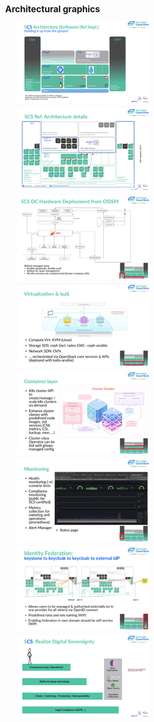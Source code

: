 # Architectural graphics

<figure><img src="../.gitbook/assets/CL1.png" alt=""><figcaption></figcaption></figure>

<figure><img src="../.gitbook/assets/CL2.png" alt=""><figcaption></figcaption></figure>

<figure><img src="../.gitbook/assets/CL3.png" alt=""><figcaption></figcaption></figure>

<figure><img src="../.gitbook/assets/CL4.png" alt=""><figcaption></figcaption></figure>

<figure><img src="../.gitbook/assets/CL5.png" alt=""><figcaption></figcaption></figure>

<figure><img src="../.gitbook/assets/CL6.png" alt=""><figcaption></figcaption></figure>

<figure><img src="../.gitbook/assets/CL7.png" alt=""><figcaption></figcaption></figure>

<figure><img src="../.gitbook/assets/CL8.png" alt=""><figcaption></figcaption></figure>
